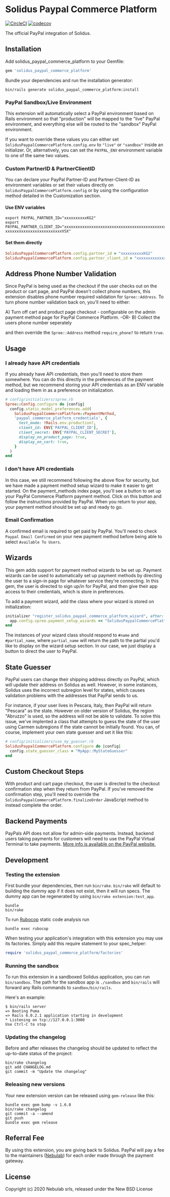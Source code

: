 # Solidus Paypal Commerce Platform

[![CircleCI](https://circleci.com/gh/solidusio-contrib/solidus_paypal_commerce_platform.svg?style=shield)](https://circleci.com/gh/solidusio-contrib/solidus_paypal_commerce_platform)
[![codecov](https://codecov.io/gh/solidusio-contrib/solidus_paypal_commerce_platform/branch/master/graph/badge.svg)](https://codecov.io/gh/solidusio-contrib/solidus_paypal_commerce_platform)

The official PayPal integration of Solidus.

## Installation

Add solidus_paypal_commerce_platform to your Gemfile:

```ruby
gem 'solidus_paypal_commerce_platform'
```

Bundle your dependencies and run the installation generator:

```shell
bin/rails generate solidus_paypal_commerce_platform:install
```

### PayPal Sandbox/Live Environment

This extension will automatically select a PayPal environment based on Rails environment so that "production" will be mapped to the "live" PayPal environment, and everything else will be routed to the "sandbox" PayPal environment.

If you want to override these values you can either set `SolidusPaypalCommercePlatform.config.env` to `"live"` or `"sandbox"` inside an initializer. Or, alternatively, you can set the `PAYPAL_ENV` environment variable to one of the same two values.

### Custom PartnerID & PartnerClientID

You can declare your PayPal Partner-ID and Partner-Client-ID as environment
variables or set their values directly on `SolidusPaypalCommercePlatform.config`
or by using the configuration method detailed in the Customization section.

#### Use ENV variables

```shell
export PAYPAL_PARTNER_ID="xxxxxxxxxxKG2"
export PAYPAL_PARTNER_CLIENT_ID="xxxxxxxxxxxxxxxxxxxxxxxxxxxxxxxxxxxxxxxxxxxxxxxxxxx-xxxxxxxxxxxxxxxxxxxxxxxxxVSX"
```

#### Set them directly

```ruby
SolidusPaypalCommercePlatform.config.partner_id = "xxxxxxxxxxKG2"
SolidusPaypalCommercePlatform.config.partner_client_id = "xxxxxxxxxxxxxxxxxxxxxxxxxxxxxxxxxxxxxxxxxxxxxxxxxxx-xxxxxxxxxxxxxxxxxxxxxxxxxVSX"
```

## Address Phone Number Validation

Since PayPal is being used as the checkout if the user checks out on the product or cart page, and PayPal doesn't collect phone numbers, this extension disables phone number required validation for `Spree::Address`. To turn phone number validation back on, you'll need to either:

A) Turn off cart and product page checkout - configurable on the admin payment method page for PayPal Commerce Platform.
-OR-
B) Collect the users phone number seperately

and then override the `Spree::Address` method `require_phone?` to return `true`.

## Usage

### I already have API credentials

If you already have API credentials, then you'll need to store them somewhere. You can do this directly in the
preferences of the payment method, but we recommend storing your API credentials as an ENV variable and loading
them in as a preference on initialization.

```ruby
# config/initializers/spree.rb
Spree::Config.configure do |config|
  config.static_model_preferences.add(
    SolidusPaypalCommercePlatform::PaymentMethod,
    'paypal_commerce_platform_credentials', {
      test_mode: !Rails.env.production?,
      client_id: ENV['PAYPAL_CLIENT_ID'],
      client_secret: ENV['PAYPAL_CLIENT_SECRET'],
      display_on_product_page: true,
      display_on_cart: true,
    }
  )
end
```

### I don't have API credentials

In this case, we still recommend following the above flow for security, but we have made a payment method setup
wizard to make it easier to get started. On the payment_methods index page, you'll see a button to set up your
PayPal Commerce Platform payment method. Click on this button and follow the instructions provided by PayPal.
When you return to your app, your payment method should be set up and ready to go.

### Email Confirmation

A confirmed email is required to get paid by PayPal. You'll need to check `Paypal Email Confirmed` on your new
payment method before being able to select `Available To Users`.

## Wizards

This gem adds support for payment method wizards to be set up. Payment wizards can be used to automatically set up
payment methods by directing the user to a sign-in page for whatever service they're connecting. In this gem, the
user is directed to sign up/in for PayPal, and then give their app access to their credentials, which is store in
preferences.

To add a payment wizard, add the class where your wizard is stored on initialization:

```ruby
initializer "register_solidus_paypal_commerce_platform_wizard", after: "spree.register.payment_methods" do |app|
  app.config.spree.payment_setup_wizards << "SolidusPaypalCommercePlatform::Wizard"
end
```

The instances of your wizard class should respond to `#name` and `#partial_name`, where `partial_name` will return the path to the partial you'd like to display on the wizard setup section. In our case, we just display a button to direct the user to PayPal.

## State Guesser
PayPal users can change their shipping address directly on PayPal, which will
update their address on Solidus as well. However, in some instances, Solidus
uses the incorrect subregion level for states, which causes validation problems
with the addresses that PayPal sends to us.

For instance, if your user lives in Pescara, Italy, then PayPal will return
"Pescara" as the state. However on older version of Solidus, the region
"Abruzzo" is used, so the address will not be able to validate. To solve this
issue, we've implented a class that attempts to guess the state of the user
using Carmen subregions if the state cannot be initially found. You can, of
course, implement your own state guesser and set it like this:

```ruby
# config/initializers/use_my_guesser.rb
SolidusPaypalCommercePlatform.configure do |config|
  config.state_guesser_class = "MyApp::MyStateGuesser"
end
```

## Custom Checkout Steps

With product and cart page checkout, the user is directed to the checkout confirmation step when they return from PayPal. If you've removed the confirmation step, you'll need to override the `SolidusPaypalCommercePlatform.finalizeOrder` JavaScript method to instead complete the order.

## Backend Payments

PayPals API does not allow for admin-side payments. Instead, backend users taking payments for customers will need to use the PayPal Virtual Terminal to take payments. [More info is available on the PayPal website.](https://www.paypal.com/merchantapps/appcenter/acceptpayments/virtualterminal?locale.x=en_US)

## Development

### Testing the extension

First bundle your dependencies, then run `bin/rake`. `bin/rake` will default to building the dummy
app if it does not exist, then it will run specs. The dummy app can be regenerated by using
`bin/rake extension:test_app`.

```shell
bundle
bin/rake
```

To run [Rubocop](https://github.com/bbatsov/rubocop) static code analysis run

```shell
bundle exec rubocop
```

When testing your application's integration with this extension you may use its factories.
Simply add this require statement to your spec_helper:

```ruby
require 'solidus_paypal_commerce_platform/factories'
```

### Running the sandbox

To run this extension in a sandboxed Solidus application, you can run `bin/sandbox`. The path for
the sandbox app is `./sandbox` and `bin/rails` will forward any Rails commands to
`sandbox/bin/rails`.

Here's an example:

```
$ bin/rails server
=> Booting Puma
=> Rails 6.0.2.1 application starting in development
* Listening on tcp://127.0.0.1:3000
Use Ctrl-C to stop
```

### Updating the changelog

Before and after releases the changelog should be updated to reflect the up-to-date status of
the project:

```shell
bin/rake changelog
git add CHANGELOG.md
git commit -m "Update the changelog"
```

### Releasing new versions

Your new extension version can be released using `gem-release` like this:

```shell
bundle exec gem bump -v 1.6.0
bin/rake changelog
git commit -a --amend
git push
bundle exec gem release
```

## Referral Fee

By using this extension, you are giving back to Solidus. PayPal will pay a fee to the maintainers ([Nebulab](https://nebulab.it)) for each order made through the payment gateway.

## License

Copyright (c) 2020 Nebulab srls, released under the New BSD License
